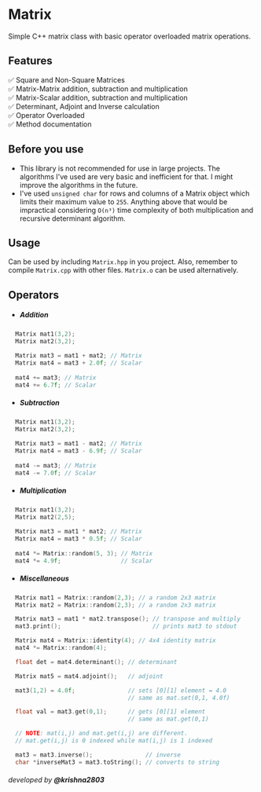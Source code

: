 # Matrix
Simple C++ matrix class with basic operator overloaded matrix operations.

## Features
&#x2705; Square and Non-Square Matrices  
&#x2705; Matrix-Matrix addition, subtraction and multiplication  
&#x2705; Matrix-Scalar addition, subtraction and multiplication  
&#x2705; Determinant, Adjoint and Inverse calculation  
&#x2705; Operator Overloaded  
&#x2705; Method documentation

## Before you use
- This library is not recommended for use in large projects. The algorithms I've used are very basic and inefficient for that. I might improve the algorithms in the future.
- I've used `unsigned char` for rows and columns of a Matrix object which limits their maximum value to `255`. Anything above that would be impractical considering `O(n³)` time complexity of both multiplication and recursive determinant algorithm.

## Usage
Can be used by including `Matrix.hpp` in you project. Also, remember to compile `Matrix.cpp` with other files. `Matrix.o` can be used alternatively.

## Operators
* ##### Addition
```cpp
  Matrix mat1(3,2);
  Matrix mat2(3,2);
  
  Matrix mat3 = mat1 + mat2; // Matrix
  Matrix mat4 = mat3 + 2.0f; // Scalar
  
  mat4 += mat3; // Matrix
  mat4 += 6.7f; // Scalar
```

* ##### Subtraction
```cpp
  Matrix mat1(3,2);
  Matrix mat2(3,2);
  
  Matrix mat3 = mat1 - mat2; // Matrix
  Matrix mat4 = mat3 - 6.9f; // Scalar
  
  mat4 -= mat3; // Matrix
  mat4 -= 7.0f; // Scalar
```

* ##### Multiplication
```cpp
  Matrix mat1(3,2);
  Matrix mat2(2,5);
  
  Matrix mat3 = mat1 * mat2; // Matrix
  Matrix mat4 = mat3 * 0.5f; // Scalar
  
  mat4 *= Matrix::random(5, 3); // Matrix
  mat4 *= 4.9f;                 // Scalar
```

- ##### Miscellaneous
```cpp
  Matrix mat1 = Matrix::random(2,3); // a random 2x3 matrix
  Matrix mat2 = Matrix::random(2,3); // a random 2x3 matrix

  Matrix mat3 = mat1 * mat2.transpose(); // transpose and multiply
  mat3.print();                          // prints mat3 to stdout

  Matrix mat4 = Matrix::identity(4); // 4x4 identity matrix
  mat4 *= Matrix::random(4);

  float det = mat4.determinant(); // determinant

  Matrix mat5 = mat4.adjoint();   // adjoint

  mat3(1,2) = 4.0f;               // sets [0][1] element = 4.0
                                  // same as mat.set(0,1, 4.0f)

  float val = mat3.get(0,1);      // gets [0][1] element
                                  // same as mat.get(0,1)

  // NOTE: mat(i,j) and mat.get(i,j) are different.
  // mat.get(i,j) is 0 indexed while mat(i,j) is 1 indexed

  mat3 = mat3.inverse();               // inverse
  char *inverseMat3 = mat3.toString(); // converts to string
```

###### developed by **@krishna2803**
